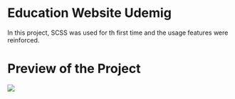 # Education Website Udemig
In this project, SCSS was used for th first time and the usage features were reinforced.
# Preview of the Project
![](udemig2.gif)
